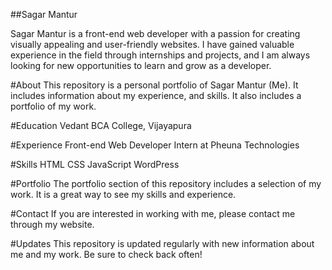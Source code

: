 ##Sagar Mantur

Sagar Mantur is a front-end web developer with a passion for creating visually appealing and user-friendly websites. I have gained valuable experience in the field through internships and projects, and I am always looking for new opportunities to learn and grow as a developer.

#About
This repository is a personal portfolio of Sagar Mantur (Me). It includes information about my experience, and skills. It also includes a portfolio of my work.

#Education
Vedant BCA College, Vijayapura

#Experience
Front-end Web Developer Intern at Pheuna Technologies

#Skills
HTML
CSS
JavaScript
WordPress

#Portfolio
The portfolio section of this repository includes a selection of my work. It is a great way to see my skills and experience.

#Contact
If you are interested in working with me, please contact me through my website.

#Updates
This repository is updated regularly with new information about me and my work. Be sure to check back often!
